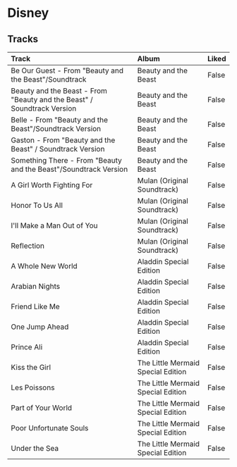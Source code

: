 # Disney

## Tracks

| Track                                                                   | Album                              | Liked   |
|:------------------------------------------------------------------------|:-----------------------------------|:--------|
| Be Our Guest - From "Beauty and the Beast"/Soundtrack                   | Beauty and the Beast               | False   |
| Beauty and the Beast - From "Beauty and the Beast" / Soundtrack Version | Beauty and the Beast               | False   |
| Belle - From "Beauty and the Beast"/Soundtrack Version                  | Beauty and the Beast               | False   |
| Gaston - From "Beauty and the Beast" / Soundtrack Version               | Beauty and the Beast               | False   |
| Something There - From "Beauty and the Beast"/Soundtrack Version        | Beauty and the Beast               | False   |
| A Girl Worth Fighting For                                               | Mulan (Original Soundtrack)        | False   |
| Honor To Us All                                                         | Mulan (Original Soundtrack)        | False   |
| I'll Make a Man Out of You                                              | Mulan (Original Soundtrack)        | False   |
| Reflection                                                              | Mulan (Original Soundtrack)        | False   |
| A Whole New World                                                       | Aladdin Special Edition            | False   |
| Arabian Nights                                                          | Aladdin Special Edition            | False   |
| Friend Like Me                                                          | Aladdin Special Edition            | False   |
| One Jump Ahead                                                          | Aladdin Special Edition            | False   |
| Prince Ali                                                              | Aladdin Special Edition            | False   |
| Kiss the Girl                                                           | The Little Mermaid Special Edition | False   |
| Les Poissons                                                            | The Little Mermaid Special Edition | False   |
| Part of Your World                                                      | The Little Mermaid Special Edition | False   |
| Poor Unfortunate Souls                                                  | The Little Mermaid Special Edition | False   |
| Under the Sea                                                           | The Little Mermaid Special Edition | False   |